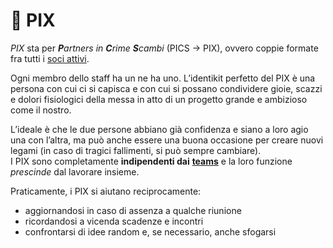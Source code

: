 # 👯 PIX

_PIX_ sta per _**P**artners in **C**rime **S**cambi_ (PICS → PIX), ovvero coppie formate fra tutti i [soci attivi](teams.md).

Ogni membro dello staff ha un ne ha uno. L’identikit perfetto del PIX è una persona con cui ci si capisca e con cui si possano condividere gioie, scazzi e dolori fisiologici della messa in atto di un progetto grande e ambizioso come il nostro.

L’ideale è che le due persone abbiano già confidenza e siano a loro agio una con l’altra, ma può anche essere una buona occasione per creare nuovi legami (in caso di tragici fallimenti, si può sempre cambiare).\
I PIX sono completamente **indipendenti dai** [**teams**](teams.md) e la loro funzione _prescinde_ dal lavorare insieme.

Praticamente, i PIX si aiutano reciprocamente:

* aggiornandosi in caso di assenza a qualche riunione
* ricordandosi a vicenda scadenze e incontri
* confrontarsi di idee random e, se necessario, anche sfogarsi
